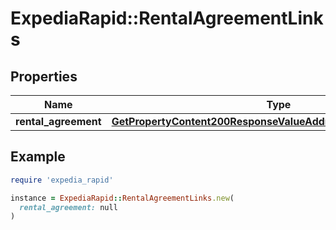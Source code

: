 # ExpediaRapid::RentalAgreementLinks

## Properties

| Name | Type | Description | Notes |
| ---- | ---- | ----------- | ----- |
| **rental_agreement** | [**GetPropertyContent200ResponseValueAddressLocalizedLinksValue**](GetPropertyContent200ResponseValueAddressLocalizedLinksValue.md) |  | [optional] |

## Example

```ruby
require 'expedia_rapid'

instance = ExpediaRapid::RentalAgreementLinks.new(
  rental_agreement: null
)
```

